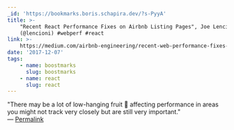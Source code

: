 ```yaml
---
_id: 'https://bookmarks.boris.schapira.dev/?s-PyyA'
title: >-
    "Recent React Performance Fixes on Airbnb Listing Pages", Joe Lencioni
    (@lencioni) #webperf #react
link: >-
    https://medium.com/airbnb-engineering/recent-web-performance-fixes-on-airbnb-listing-pages-6cd8d93df6f4
date: '2017-12-07'
tags:
    - name: boostmarks
      slug: boostmarks
    - name: react
      slug: react
---
```


&quot;There may be a lot of low-hanging fruit 🥝 affecting performance in areas
you might not track very closely but are still very important.&quot; <br>&#8212;
<a href="https://bookmarks.boris.schapira.dev/?s-PyyA" title="Permalink">Permalink</a>
